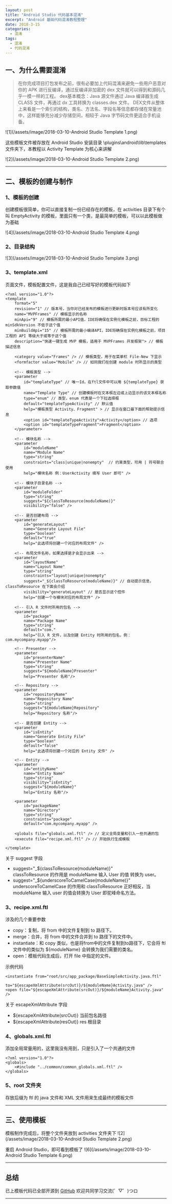 ```yaml
---
layout: post
title: "Android Studio 代码基本混淆"
excerpt: "Android 基础代码混淆教程整理"
date: 2018-3-15
categories:
  - 混淆
tags:
  - 混淆
  - 代码混淆
---
```


## 一、为什么需要混淆
> 在你完成项目打包发布之前，很有必要加上代码混淆来避免一些用户恶意对你的 APK 进行反编译，通过反编译非加密的 dex 文件就可以得到和源码几乎一模一样的工程。
dex基本概念：Java 源文件通过 Java 编译器生成 CLASS 文件，再通过 dx 工具转换为 classes.dex 文件。 
DEX文件从整体上来看是一个索引的结构，类名、方法名、字段名等信息都存储在常量池中，这样能够充分减少存储空间，相较于 Java 字节码文件更适合手机设备。


![1](/assets/image/2018-03-10-Android Studio Template 1.png)  

这些模板文件被存放在 Android Studio 安装目录 \plugins\android\lib\templates 文件夹下，本教程以 Activity Template 为核心来讲解

![2](/assets/image/2018-03-10-Android Studio Template 2.png)  

-------------------

## 二、模板的创建与制作  
### 1、模板的创建
创建模板很简单，你可以直接复制一份已经存在的模板，在 activities 目录下有个叫 EmptyActivity 的模板，里面只有一个类，是最简单的模板，可以以此模板做为基础

![4](/assets/image/2018-03-10-Android Studio Template 4.png)

### 2、目录结构
![3](/assets/image/2018-03-10-Android Studio Template 3.png)  

### 3、template.xml
页面文件，模板配置文件，这是我自己已经写好的模板代码如下

```
<?xml version="1.0"?>
<template
    format="5"
    revision="1" // 版本号，当你对已经发布的模板进行更新时版本号应该有所变化
    name="MVPFrames" // 模板显示的名称
    minApi="9" // 模板所需的最小API值，IDE将确保在实例化模板之前，目标工程的 minSdkVersion 不低于这个值
    minBuildApi="15" // 模板所需的最小编译API，IDE将确保在实例化模板之前，项目工程的 API 等级大于或等于这个值
    description="快速一键生成 MVP 模板，适用于 MVPFrames 开发框架"> // 模板描述信息

    <category value="Frames" /> // 模板类型，用于在菜单栏 File-New 下显示
    <formfactor value="Mobile" /> // 如同我们在创建 module 时所显示的类型

    <!-- 模板类型 -->
    <parameter
        id="templateType" // 唯一Id，在ftl文件中可以用 ${templateType} 获取参数值
        name="Template Type" // 创建模板时在文本框左边或上边显示的该文本框名称
        type="enum" // 类型，enum 代表是一个下拉选择框
        default="templateTypeActivity" // 默认值
        help="模板类型 Activity、Fragment" > // 显示在窗口最下面的帮助提示信息
        <option id="templateTypeActivity">Activity</option> // 选项
        <option id="templateTypeFragment">Fragment</option>
    </parameter>

    <!-- 模块名称 -->
    <parameter
        id="moduleName"
        name="Module Name"
        type="string"
        constraints="class|unique|nonempty"  // 约束类型，可用 | 符号联合使用
        help="模块名称 例：UserActivity 填写 User 即可" />

    <!-- 模块子目录名称 -->
    <parameter
        id="moduleFolder"
        type="string"
        suggest="${classToResource(moduleName)}"  
        visibility="false" />

    <!-- 是否创建布局 -->
    <parameter
        id="generateLayout"
        name="Generate Layout File"
        type="boolean"
        default="true"
        help="此选项将创建一个对应的布局文件" />

    <!-- 布局文件名称，如果选择是才会显示出来 -->
    <parameter
        id="layoutName"
        name="Layout Name"
        type="string"
        constraints="layout|unique|nonempty"
        suggest="_${classToResource(moduleName)}" // 自动提示信息，classToResource 在下面会介绍
        visibility="generateLayout" // 是否显示这个控件
        help="创建一个与模块对应的布局文件" />

    <!-- 引入 R 文件时所用的包名 -->
    <parameter
        id="package"
        name="Package Name"
        type="string"
        default="com." 
        help="引入 R 文件，以及创建 Entity 时所用的包名，例：com.mycompany.myapp"/>

    <!-- Presenter -->
    <parameter
        id="presenterName"
        name="Presenter Name"
        type="string"
        suggest="${moduleName}Presenter"
        help="Presenter 名称"/>

    <!-- Repository -->
    <parameter
        id="repositoryName"
        name="Repository Name"
        type="string"
        suggest="${moduleName}Repository"
        help="Repository 名称"/>

    <!-- 是否创建 Entity -->
    <parameter
        id="isEntity"
        name="Generate Entity File"
        type="boolean"
        default="false"
        help="此选项将创建一个对应的 Entity 文件" />

    <!-- Entity -->
    <parameter
        id="entityName"
        name="Entity Name"
        type="string"
        visibility="isEntity"
        suggest="${moduleName}"
        help="Entity 名称"/>

    <parameter
        id="packageName"
        name="Directory"
        type="string"
        constraints="package"
        default="com.mycompany.myapp" />

    <globals file="globals.xml.ftl" /> // 定义全局变量和引入一些共通的包
    <execute file="recipe.xml.ftl" /> // 开始执行生成模板

</template>
```

关于 suggest 字段  
* suggest="_${classToResource(moduleName)}"  
classToResource 的作用是 moduleName 输入 User 的值 转换为 user。    
* suggest="_${underscoreToCamelCase(moduleName)}"  
underscoreToCamelCase 的作用和 classToResource 正好相反，当 moduleName 输入 user 的值会转换为 User 即驼峰命名方法。    

### 3、recipe.xml.ftl
涉及的几个重要参数  
* copy：复制，将 from 中的文件复制到 to 路径下。  
* merge：合并，将 from 中的文件合并到 to 路径下的文件中。  
* instantiate：和 copy 类似，也是将from中的文件复制到to路径下，它会将 ftl 文件中的类似为 ${moduleName} 会转换为我们需要的类名。  
* open：模板代码生成后，打开 file 中指定的文件。  
  
示例代码
```
<instantiate from="root/src/app_package/BaseSimpleActivity.java.ftl"
                   to="${escapeXmlAttribute(srcOut)}/${moduleName}Activity.java" />
<open file="${escapeXmlAttribute(srcOut)}/${moduleName}Activity.java" />
```

关于 escapeXmlAttribute 字段  
* ${escapeXmlAttribute(srcOut)} 当前包名路径  
* ${escapeXmlAttribute(resOut)} res 根目录  

### 4、globals.xml.ftl
添加全局常量用的，这里我没有用到，只是引入了一个共通的文件
```
<?xml version="1.0"?>
<globals>
    <#include "../common/common_globals.xml.ftl" />
</globals>
```

### 5、root 文件夹
存放后缀为 ftl 的 java 文件和 XML 文件用来生成最终的模板文件

-------------------

## 三、使用模板
模板制作完成后，将整个文件夹放到 activities 文件夹下
![2](/assets/image/2018-03-10-Android Studio Template 2.png)  

重启 Android Studio，即可看到模板了
![6](/assets/image/2018-03-10-Android Studio Template 6.png)  

-------------------

## 总结
已上模板代码已全部开源到 [GitHub](https://github.com/RockyQu/FramesTemplate) 欢迎共同学习交流(゜▽゜)つロ

-------------------